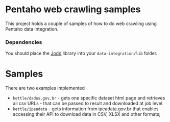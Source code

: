 # Pentaho web crawling samples

This project holds a couple of samples of how to do web crawling using Pentaho data integration.

### Dependencies

You should place the [Jodd](http://jodd.org/download/) library into your `data-integration/lib` folder.

# Samples

There are two examples implemented

* `kettle/dados.gov.br` - gets one specific dataset html page and retrieves all csv URLs - that can be passed to result and downloaded at job level
* `kettle/ipeadata` - gets information from ipeadata.gov.br that enables accessing their API to download data in CSV, XLSX and other formats;
